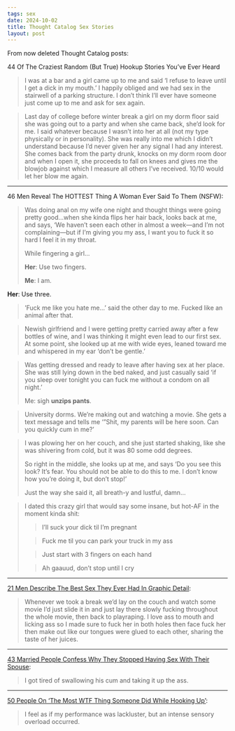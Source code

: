 ```yaml
---
tags: sex
date: 2024-10-02
title: Thought Catalog Sex Stories
layout: post
---
```


From now deleted Thought Catalog posts:

44 Of The Craziest Random (But True) Hookup Stories You’ve Ever Heard

> I was at a bar and a girl came up to me and said ‘I refuse to leave until I get a dick in my mouth.’ I happily obliged and we had sex in the stairwell of a parking structure. I don’t think I’ll ever have someone just come up to me and ask for sex again.

> Last day of college before winter break a girl on my dorm floor said she was going out to a party and when she came back, she’d look for me. I said whatever because I wasn’t into her at all (not my type physically or in personality). She was really into me which I didn’t understand because I’d never given her any signal I had any interest. She comes back from the party drunk, knocks on my dorm room door and when I open it, she proceeds to fall on knees and gives me the blowjob against which I measure all others I’ve received. 10/10 would let her blow me again.

---

46 Men Reveal The HOTTEST Thing A Woman Ever Said To Them (NSFW):

> Was doing anal on my wife one night and thought things were going pretty good…when she kinda flips her hair back, looks back at me, and says, ‘We haven’t seen each other in almost a week—and I’m not complaining—but if I’m giving you my ass, I want you to fuck it so hard I feel it in my throat.
>
> While fingering a girl… 
>
> **Her**: Use two fingers. 
>
> **Me**: I am. 
>
 **Her**: Use three.

> ’Fuck me like you hate me…’ said the other day to me. Fucked like an animal after that.

> Newish girlfriend and I were getting pretty carried away after a few bottles of wine, and I was thinking it might even lead to our first sex. At some point, she looked up at me with wide eyes, leaned toward me and whispered in my ear ‘don’t be gentle.’

> Was getting dressed and ready to leave after having sex at her place. She was still lying down in the bed naked, and just casually said ‘if you sleep over tonight you can fuck me without a condom on all night.’
>
> Me: sigh **unzips pants**.

> University dorms. We’re making out and watching a movie. She gets a text message and tells me ‘”Shit, my parents will be here soon. Can you quickly cum in me?’

> I was plowing her on her couch, and she just started shaking, like she was shivering from cold, but it was 80 some odd degrees.
>
> So right in the middle, she looks up at me, and says ‘Do you see this look? It’s fear. You should not be able to do this to me. I don’t know how you’re doing it, but don’t stop!’
>
> Just the way she said it, all breath-y and lustful, damn…

> I dated this crazy girl that would say some insane, but hot-AF in the moment kinda shit:
>
>> I’ll suck your dick til I’m pregnant
>
>> Fuck me til you can park your truck in my ass
>
>> Just start with 3 fingers on each hand
>
>> Ah gaauud, don’t stop until I cry

---

[21 Men Describe The Best Sex They Ever Had In Graphic Detail](https://thoughtcatalog.com/lisa-woods/2017/05/21-men-describe-the-best-sex-they-ever-had-in-graphic-detail/):

> Whenever we took a break we’d lay on the couch and watch some movie I’d just slide it in and just lay there slowly fucking throughout the whole movie, then back to playraping. I love ass to mouth and licking ass so I made sure to fuck her in both holes then face fuck her then make out like our tongues were glued to each other, sharing the taste of her juices.

---

[43 Married People Confess Why They Stopped Having Sex With Their Spouse](https://thoughtcatalog.com/lorenzo-jensen-iii/2017/03/43-married-people-confess-why-they-stopped-having-sex-with-their-spouse/):

> I got tired of swallowing his cum and taking it up the ass.

---

[50 People On ‘The Most WTF Thing Someone Did While Hooking Up’](https://thoughtcatalog.com/christine-stockton/2013/10/50-people-on-the-most-wtf-thing-someone-did-while-hooking-up/):

> I feel as if my performance was lackluster, but an intense sensory overload occurred.